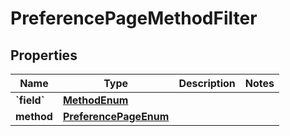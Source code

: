 
# PreferencePageMethodFilter

## Properties
| Name | Type | Description | Notes |
| ------------ | ------------- | ------------- | ------------- |
| **&#x60;field&#x60;** | [**MethodEnum**](MethodEnum.md) |  |  |
| **method** | [**PreferencePageEnum**](PreferencePageEnum.md) |  |  |




